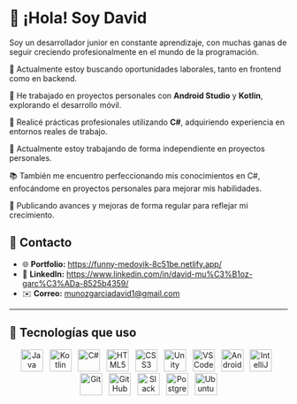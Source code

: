 # 👋 ¡Hola! Soy David

Soy un desarrollador junior en constante aprendizaje, con muchas ganas de seguir creciendo profesionalmente en el mundo de la programación.

👀 Actualmente estoy buscando oportunidades laborales, tanto en frontend como en backend.

📱 He trabajado en proyectos personales con **Android Studio** y **Kotlin**, explorando el desarrollo móvil.

🧪 Realicé prácticas profesionales utilizando **C#**, adquiriendo experiencia en entornos reales de trabajo.

🚀 Actualmente estoy trabajando de forma independiente en proyectos personales.

📚 También me encuentro perfeccionando mis conocimientos en C#, enfocándome en proyectos personales para mejorar mis habilidades.

🔄 Publicando avances y mejoras de forma regular para reflejar mi crecimiento.





## 🔗 Contacto

<ul>
  <li>🌐 <strong>Portfolio:</strong> <a href="https://funny-medovik-8c51be.netlify.app/" target="_blank">https://funny-medovik-8c51be.netlify.app/</a></li>
  <li>🔗 <strong>LinkedIn:</strong> <a href="https://www.linkedin.com/in/david-mu%C3%B1oz-garc%C3%ADa-8525b4359/" target="_blank">https://www.linkedin.com/in/david-mu%C3%B1oz-garc%C3%ADa-8525b4359/</a></li>
  <li>✉️ <strong>Correo:</strong> <a href="mailto:munozgarciadavid1@gmail.com">munozgarciadavid1@gmail.com</a></li>
</ul>
 

---

## 🧰 Tecnologías que uso

<div align="center">

<img src="https://cdn.jsdelivr.net/gh/devicons/devicon/icons/java/java-original.svg" width="40px" alt="Java"/>
&nbsp;
<img src="https://cdn.jsdelivr.net/gh/devicons/devicon/icons/kotlin/kotlin-original.svg" width="40px" alt="Kotlin"/>
&nbsp;
<img src="https://cdn.jsdelivr.net/gh/devicons/devicon/icons/csharp/csharp-original.svg" width="40px" alt="C#"/>
&nbsp;
<img src="https://cdn.jsdelivr.net/gh/devicons/devicon/icons/html5/html5-original.svg" width="40px" alt="HTML5"/>
&nbsp;
<img src="https://cdn.jsdelivr.net/gh/devicons/devicon/icons/css3/css3-original.svg" width="40px" alt="CSS3"/>
&nbsp;
<img src="https://cdn.jsdelivr.net/gh/devicons/devicon/icons/unity/unity-original.svg" width="40px" alt="Unity"/>
&nbsp;
<img src="https://cdn.jsdelivr.net/gh/devicons/devicon/icons/vscode/vscode-original.svg" width="40px" alt="VS Code"/>
&nbsp;
<img src="https://cdn.jsdelivr.net/gh/devicons/devicon/icons/androidstudio/androidstudio-original.svg" width="40px" alt="Android Studio"/>
&nbsp;
<img src="https://cdn.jsdelivr.net/gh/devicons/devicon/icons/intellij/intellij-original.svg" width="40px" alt="IntelliJ IDEA"/>
&nbsp;
<img src="https://cdn.jsdelivr.net/gh/devicons/devicon/icons/git/git-original.svg" width="40px" alt="Git"/>
&nbsp;
<img src="https://cdn.jsdelivr.net/gh/devicons/devicon/icons/github/github-original.svg" width="40px" alt="GitHub"/>
&nbsp;
<img src="https://cdn.jsdelivr.net/gh/devicons/devicon/icons/slack/slack-original.svg" width="40px" alt="Slack"/>
&nbsp;
<img src="https://cdn.jsdelivr.net/gh/devicons/devicon/icons/postgresql/postgresql-original.svg" width="40px" alt="PostgreSQL"/>
&nbsp;
<img src="https://cdn.jsdelivr.net/gh/devicons/devicon/icons/ubuntu/ubuntu-original.svg" width="40px" alt="Ubuntu"/>




</div>






